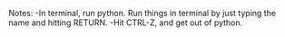 Notes:
-In terminal, run python. Run things in terminal by just typing the name and hitting RETURN. 
-Hit CTRL-Z, and get out of python.
